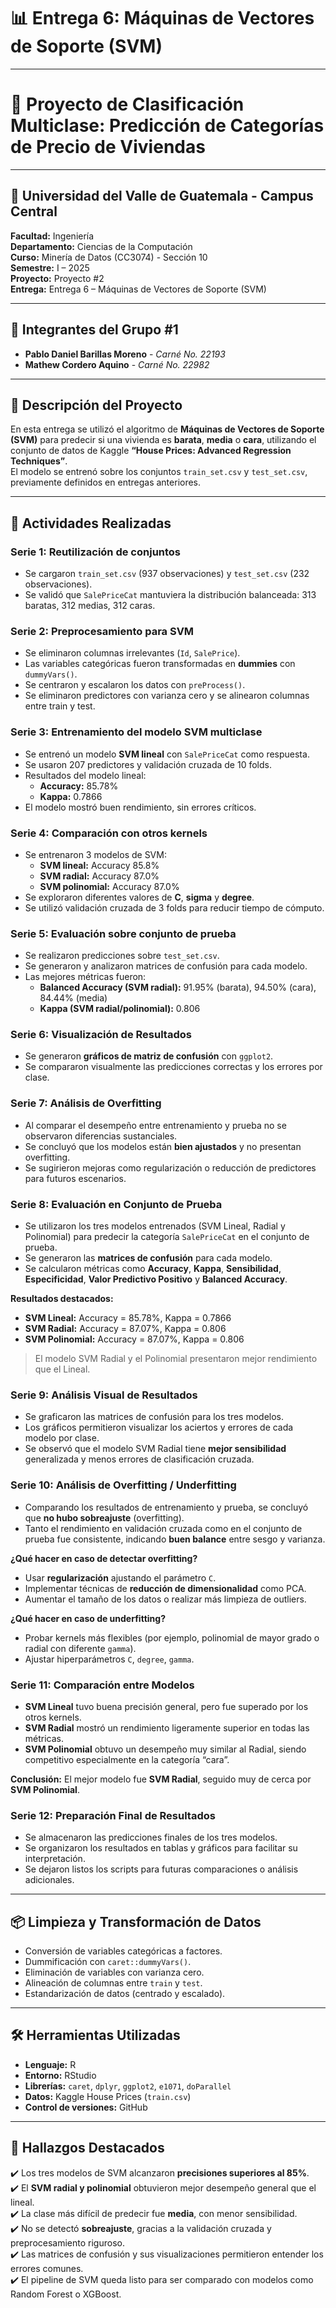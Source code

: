 # 📊 Entrega 6: Máquinas de Vectores de Soporte (SVM)

---

# 🧠 Proyecto de Clasificación Multiclase: Predicción de Categorías de Precio de Viviendas

---

## 🏫 Universidad del Valle de Guatemala - Campus Central  
**Facultad:** Ingeniería  
**Departamento:** Ciencias de la Computación  
**Curso:** Minería de Datos (CC3074) - Sección 10  
**Semestre:** I – 2025  
**Proyecto:** Proyecto #2  
**Entrega:** Entrega 6 – Máquinas de Vectores de Soporte (SVM)  

---

## 👥 Integrantes del Grupo #1  
- **Pablo Daniel Barillas Moreno** - *Carné No. 22193*  
- **Mathew Cordero Aquino** - *Carné No. 22982*  

---

## 📌 Descripción del Proyecto  

En esta entrega se utilizó el algoritmo de **Máquinas de Vectores de Soporte (SVM)** para predecir si una vivienda es **barata**, **media** o **cara**, utilizando el conjunto de datos de Kaggle **“House Prices: Advanced Regression Techniques”**.  
El modelo se entrenó sobre los conjuntos `train_set.csv` y `test_set.csv`, previamente definidos en entregas anteriores.

---

## 🔎 Actividades Realizadas  

### Serie 1: Reutilización de conjuntos  
- Se cargaron `train_set.csv` (937 observaciones) y `test_set.csv` (232 observaciones).
- Se validó que `SalePriceCat` mantuviera la distribución balanceada: 313 baratas, 312 medias, 312 caras.

### Serie 2: Preprocesamiento para SVM  
- Se eliminaron columnas irrelevantes (`Id`, `SalePrice`).
- Las variables categóricas fueron transformadas en **dummies** con `dummyVars()`.
- Se centraron y escalaron los datos con `preProcess()`.
- Se eliminaron predictores con varianza cero y se alinearon columnas entre train y test.

### Serie 3: Entrenamiento del modelo SVM multiclase  
- Se entrenó un modelo **SVM lineal** con `SalePriceCat` como respuesta.
- Se usaron 207 predictores y validación cruzada de 10 folds.
- Resultados del modelo lineal:
  - **Accuracy:** 85.78%
  - **Kappa:** 0.7866
- El modelo mostró buen rendimiento, sin errores críticos.

### Serie 4: Comparación con otros kernels  
- Se entrenaron 3 modelos de SVM:
  - **SVM lineal:** Accuracy 85.8%
  - **SVM radial:** Accuracy 87.0%
  - **SVM polinomial:** Accuracy 87.0%
- Se exploraron diferentes valores de **C**, **sigma** y **degree**.
- Se utilizó validación cruzada de 3 folds para reducir tiempo de cómputo.

### Serie 5: Evaluación sobre conjunto de prueba  
- Se realizaron predicciones sobre `test_set.csv`.
- Se generaron y analizaron matrices de confusión para cada modelo.
- Las mejores métricas fueron:
  - **Balanced Accuracy (SVM radial):** 91.95% (barata), 94.50% (cara), 84.44% (media)
  - **Kappa (SVM radial/polinomial):** 0.806

### Serie 6: Visualización de Resultados  
- Se generaron **gráficos de matriz de confusión** con `ggplot2`.
- Se compararon visualmente las predicciones correctas y los errores por clase.

### Serie 7: Análisis de Overfitting  
- Al comparar el desempeño entre entrenamiento y prueba no se observaron diferencias sustanciales.
- Se concluyó que los modelos están **bien ajustados** y no presentan overfitting.
- Se sugirieron mejoras como regularización o reducción de predictores para futuros escenarios.

### Serie 8: Evaluación en Conjunto de Prueba  
- Se utilizaron los tres modelos entrenados (SVM Lineal, Radial y Polinomial) para predecir la categoría `SalePriceCat` en el conjunto de prueba.
- Se generaron las **matrices de confusión** para cada modelo.
- Se calcularon métricas como **Accuracy**, **Kappa**, **Sensibilidad**, **Especificidad**, **Valor Predictivo Positivo** y **Balanced Accuracy**.

**Resultados destacados:**
- **SVM Lineal:** Accuracy = 85.78%, Kappa = 0.7866
- **SVM Radial:** Accuracy = 87.07%, Kappa = 0.806
- **SVM Polinomial:** Accuracy = 87.07%, Kappa = 0.806

> El modelo SVM Radial y el Polinomial presentaron mejor rendimiento que el Lineal.

### Serie 9: Análisis Visual de Resultados  
- Se graficaron las matrices de confusión para los tres modelos.
- Los gráficos permitieron visualizar los aciertos y errores de cada modelo por clase.
- Se observó que el modelo SVM Radial tiene **mejor sensibilidad** generalizada y menos errores de clasificación cruzada.

### Serie 10: Análisis de Overfitting / Underfitting  
- Comparando los resultados de entrenamiento y prueba, se concluyó que **no hubo sobreajuste** (overfitting).
- Tanto el rendimiento en validación cruzada como en el conjunto de prueba fue consistente, indicando **buen balance** entre sesgo y varianza.

**¿Qué hacer en caso de detectar overfitting?**
- Usar **regularización** ajustando el parámetro `C`.
- Implementar técnicas de **reducción de dimensionalidad** como PCA.
- Aumentar el tamaño de los datos o realizar más limpieza de outliers.

**¿Qué hacer en caso de underfitting?**
- Probar kernels más flexibles (por ejemplo, polinomial de mayor grado o radial con diferente `gamma`).
- Ajustar hiperparámetros `C`, `degree`, `gamma`.

### Serie 11: Comparación entre Modelos  
- **SVM Lineal** tuvo buena precisión general, pero fue superado por los otros kernels.
- **SVM Radial** mostró un rendimiento ligeramente superior en todas las métricas.
- **SVM Polinomial** obtuvo un desempeño muy similar al Radial, siendo competitivo especialmente en la categoría “cara”.

**Conclusión:** El mejor modelo fue **SVM Radial**, seguido muy de cerca por **SVM Polinomial**.

### Serie 12: Preparación Final de Resultados  
- Se almacenaron las predicciones finales de los tres modelos.
- Se organizaron los resultados en tablas y gráficos para facilitar su interpretación.
- Se dejaron listos los scripts para futuras comparaciones o análisis adicionales.

---

## 📦 Limpieza y Transformación de Datos  

- Conversión de variables categóricas a factores.
- Dummificación con `caret::dummyVars()`.
- Eliminación de variables con varianza cero.
- Alineación de columnas entre `train` y `test`.
- Estandarización de datos (centrado y escalado).

---

## 🛠 Herramientas Utilizadas  

- **Lenguaje:** R  
- **Entorno:** RStudio  
- **Librerías:** `caret`, `dplyr`, `ggplot2`, `e1071`, `doParallel`  
- **Datos:** Kaggle House Prices (`train.csv`)  
- **Control de versiones:** GitHub  

---

## 📢 Hallazgos Destacados  

✔️ Los tres modelos de SVM alcanzaron **precisiones superiores al 85%**.  
✔️ El **SVM radial y polinomial** obtuvieron mejor desempeño general que el lineal.  
✔️ La clase más difícil de predecir fue **media**, con menor sensibilidad.  
✔️ No se detectó **sobreajuste**, gracias a la validación cruzada y preprocesamiento riguroso.  
✔️ Las matrices de confusión y sus visualizaciones permitieron entender los errores comunes.  
✔️ El pipeline de SVM queda listo para ser comparado con modelos como Random Forest o XGBoost.
